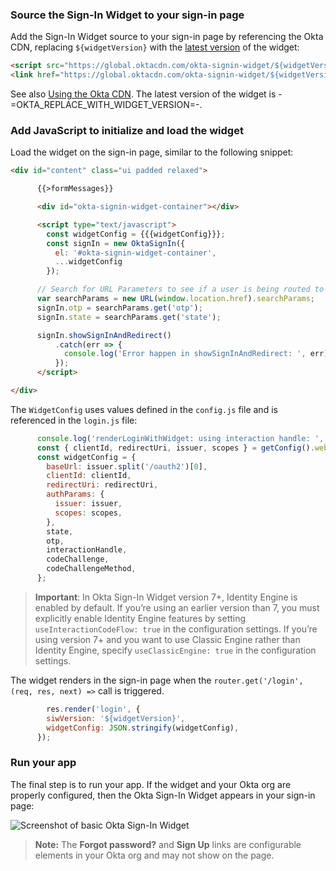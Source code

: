 ### Source the Sign-In Widget to your sign-in page

Add the Sign-In Widget source to your sign-in page by referencing the Okta CDN, replacing `${widgetVersion}` with the [latest version](https://github.com/okta/okta-signin-widget/releases/) of the widget:

```html
<script src="https://global.oktacdn.com/okta-signin-widget/${widgetVersion}/js/okta-sign-in.min.js" type="text/javascript"></script>
<link href="https://global.oktacdn.com/okta-signin-widget/${widgetVersion}/css/okta-sign-in.min.css" type="text/css" rel="stylesheet"/>
```

See also [Using the Okta CDN](https://github.com/okta/okta-signin-widget#using-the-okta-cdn). The latest version of the widget is -=OKTA_REPLACE_WITH_WIDGET_VERSION=-.

### Add JavaScript to initialize and load the widget

Load the widget on the sign-in page, similar to the following snippet:

```html
<div id="content" class="ui padded relaxed">

      {{>formMessages}}

      <div id="okta-signin-widget-container"></div>

      <script type="text/javascript">
        const widgetConfig = {{{widgetConfig}}};
        const signIn = new OktaSignIn({
          el: '#okta-signin-widget-container',
          ...widgetConfig
        });

      // Search for URL Parameters to see if a user is being routed to the application to recover password
      var searchParams = new URL(window.location.href).searchParams;
      signIn.otp = searchParams.get('otp');
      signIn.state = searchParams.get('state');

      signIn.showSignInAndRedirect()
          .catch(err => {
            console.log('Error happen in showSignInAndRedirect: ', err);
          });
      </script>

</div>
```

The `WidgetConfig` uses values defined in the `config.js` file and is referenced in the `login.js` file:

```JavaScript
      console.log('renderLoginWithWidget: using interaction handle: ', interactionHandle);
      const { clientId, redirectUri, issuer, scopes } = getConfig().webServer.oidc;
      const widgetConfig = {
        baseUrl: issuer.split('/oauth2')[0],
        clientId: clientId,
        redirectUri: redirectUri,
        authParams: {
          issuer: issuer,
          scopes: scopes,
        },
        state,
        otp,
        interactionHandle,
        codeChallenge,
        codeChallengeMethod,
      };
```

> **Important**: In Okta Sign-In Widget version 7+, Identity Engine is enabled by default. If you’re using an earlier version than 7, you must explicitly enable Identity Engine features by setting `useInteractionCodeFlow: true` in the configuration settings. If you’re using version 7+ and you want to use Classic Engine rather than Identity Engine, specify `useClassicEngine: true` in the configuration settings.

The widget renders in the sign-in page when the `router.get('/login', (req, res, next) =>` call is triggered.

```JavaScript
        res.render('login', {
        siwVersion: '${widgetVersion}',
        widgetConfig: JSON.stringify(widgetConfig),
      });
```

### Run your app

The final step is to run your app. If the widget and your Okta org are properly configured, then the Okta Sign-In Widget appears in your sign-in page:

<div class="half">

![Screenshot of basic Okta Sign-In Widget](/img/siw/okta-sign-in-javascript.png)

</div>

>**Note:** The **Forgot password?** and **Sign Up** links are configurable elements in your
Okta org and may not show on the page.
